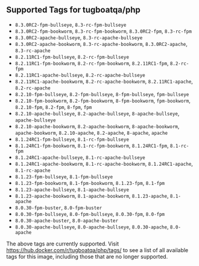 ## Supported Tags for tugboatqa/php

* `8.3.0RC2-fpm-bullseye`, `8.3-rc-fpm-bullseye`
* `8.3.0RC2-fpm-bookworm`, `8.3-rc-fpm-bookworm`, `8.3.0RC2-fpm`, `8.3-rc-fpm`
* `8.3.0RC2-apache-bullseye`, `8.3-rc-apache-bullseye`
* `8.3.0RC2-apache-bookworm`, `8.3-rc-apache-bookworm`, `8.3.0RC2-apache`, `8.3-rc-apache`
* `8.2.11RC1-fpm-bullseye`, `8.2-rc-fpm-bullseye`
* `8.2.11RC1-fpm-bookworm`, `8.2-rc-fpm-bookworm`, `8.2.11RC1-fpm`, `8.2-rc-fpm`
* `8.2.11RC1-apache-bullseye`, `8.2-rc-apache-bullseye`
* `8.2.11RC1-apache-bookworm`, `8.2-rc-apache-bookworm`, `8.2.11RC1-apache`, `8.2-rc-apache`
* `8.2.10-fpm-bullseye`, `8.2-fpm-bullseye`, `8-fpm-bullseye`, `fpm-bullseye`
* `8.2.10-fpm-bookworm`, `8.2-fpm-bookworm`, `8-fpm-bookworm`, `fpm-bookworm`, `8.2.10-fpm`, `8.2-fpm`, `8-fpm`, `fpm`
* `8.2.10-apache-bullseye`, `8.2-apache-bullseye`, `8-apache-bullseye`, `apache-bullseye`
* `8.2.10-apache-bookworm`, `8.2-apache-bookworm`, `8-apache-bookworm`, `apache-bookworm`, `8.2.10-apache`, `8.2-apache`, `8-apache`, `apache`
* `8.1.24RC1-fpm-bullseye`, `8.1-rc-fpm-bullseye`
* `8.1.24RC1-fpm-bookworm`, `8.1-rc-fpm-bookworm`, `8.1.24RC1-fpm`, `8.1-rc-fpm`
* `8.1.24RC1-apache-bullseye`, `8.1-rc-apache-bullseye`
* `8.1.24RC1-apache-bookworm`, `8.1-rc-apache-bookworm`, `8.1.24RC1-apache`, `8.1-rc-apache`
* `8.1.23-fpm-bullseye`, `8.1-fpm-bullseye`
* `8.1.23-fpm-bookworm`, `8.1-fpm-bookworm`, `8.1.23-fpm`, `8.1-fpm`
* `8.1.23-apache-bullseye`, `8.1-apache-bullseye`
* `8.1.23-apache-bookworm`, `8.1-apache-bookworm`, `8.1.23-apache`, `8.1-apache`
* `8.0.30-fpm-buster`, `8.0-fpm-buster`
* `8.0.30-fpm-bullseye`, `8.0-fpm-bullseye`, `8.0.30-fpm`, `8.0-fpm`
* `8.0.30-apache-buster`, `8.0-apache-buster`
* `8.0.30-apache-bullseye`, `8.0-apache-bullseye`, `8.0.30-apache`, `8.0-apache`

The above tags are currently supported. Visit https://hub.docker.com/r/tugboatqa/php/tags/ to see a list of all available tags for this image, including those that are no longer supported.
